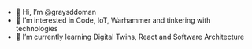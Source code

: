 - 👋 Hi, I’m @graysddoman
- 👀 I’m interested in Code, IoT, Warhammer and tinkering with technologies
- 🌱 I’m currently learning Digital Twins, React and Software Architecture

<!---
graysddoman/graysddoman is a ✨ special ✨ repository because its `README.md` (this file) appears on your GitHub profile.
You can click the Preview link to take a look at your changes.
--->
